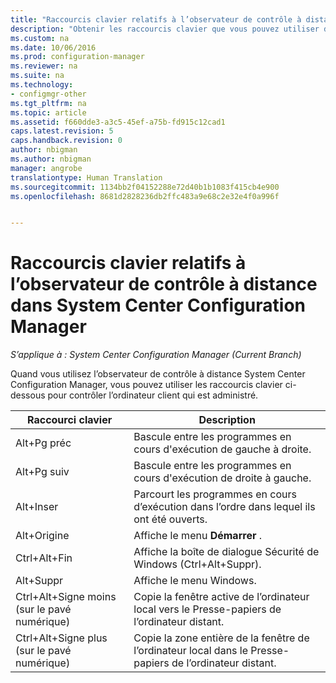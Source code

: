 ```yaml
---
title: "Raccourcis clavier relatifs à l’observateur de contrôle à distance | System Center Configuration Manager"
description: "Obtenir les raccourcis clavier que vous pouvez utiliser dans l’observateur de contrôle à distance dans System Center Configuration Manager."
ms.custom: na
ms.date: 10/06/2016
ms.prod: configuration-manager
ms.reviewer: na
ms.suite: na
ms.technology:
- configmgr-other
ms.tgt_pltfrm: na
ms.topic: article
ms.assetid: f660dde3-a3c5-45ef-a75b-fd915c12cad1
caps.latest.revision: 5
caps.handback.revision: 0
author: nbigman
ms.author: nbigman
manager: angrobe
translationtype: Human Translation
ms.sourcegitcommit: 1134bb2f04152288e72d40b1b1083f415cb4e900
ms.openlocfilehash: 8681d2828236db2ffc483a9e68c2e32e4f0a996f


---
```

# <a name="keyboard-shortcuts-for-the-remote-control-viewer-in-system-center-configuration-manager"></a>Raccourcis clavier relatifs à l’observateur de contrôle à distance dans System Center Configuration Manager

*S’applique à : System Center Configuration Manager (Current Branch)*

Quand vous utilisez l’observateur de contrôle à distance System Center Configuration Manager, vous pouvez utiliser les raccourcis clavier ci-dessous pour contrôler l’ordinateur client qui est administré.  

|Raccourci clavier|Description|  
|-----------------------|-----------------|  
|Alt+Pg préc|Bascule entre les programmes en cours d'exécution de gauche à droite.|  
|Alt+Pg suiv|Bascule entre les programmes en cours d'exécution de droite à gauche.|  
|Alt+Inser|Parcourt les programmes en cours d’exécution dans l’ordre dans lequel ils ont été ouverts.|  
|Alt+Origine|Affiche le menu **Démarrer** .|  
|Ctrl+Alt+Fin|Affiche la boîte de dialogue Sécurité de Windows (Ctrl+Alt+Suppr).|  
|Alt+Suppr|Affiche le menu Windows.|  
|Ctrl+Alt+Signe moins (sur le pavé numérique)|Copie la fenêtre active de l’ordinateur local vers le Presse-papiers de l’ordinateur distant.|  
|Ctrl+Alt+Signe plus (sur le pavé numérique)|Copie la zone entière de la fenêtre de l’ordinateur local dans le Presse-papiers de l’ordinateur distant.|  



<!--HONumber=Nov16_HO1-->


